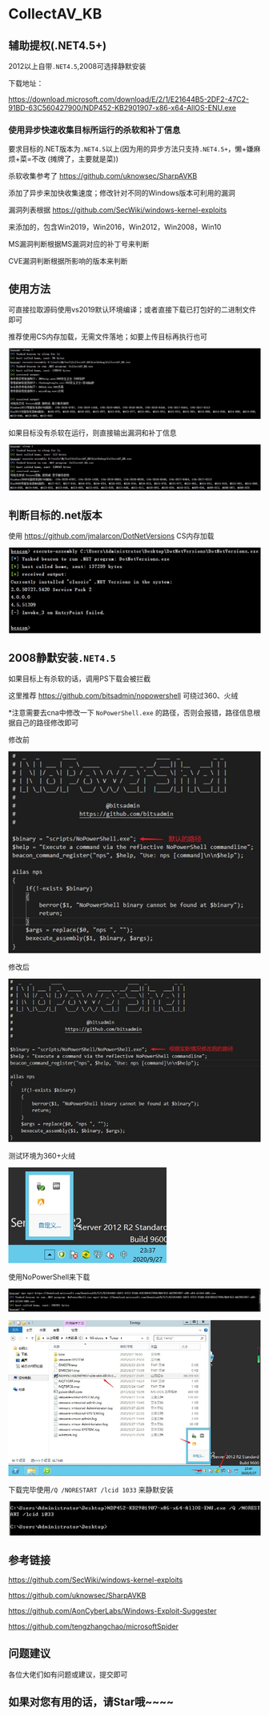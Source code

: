 # CollectAV_KB
## 辅助提权(.NET4.5+)
2012以上自带`.NET4.5`,2008可选择静默安装

下载地址：

https://download.microsoft.com/download/E/2/1/E21644B5-2DF2-47C2-91BD-63C560427900/NDP452-KB2901907-x86-x64-AllOS-ENU.exe

### 使用异步快速收集目标所运行的杀软和补丁信息
要求目标的.NET版本为`.NET4.5`以上(因为用的异步方法只支持`.NET4.5+`，懒+嫌麻烦+菜=不改 (摊牌了，主要就是菜))

杀软收集参考了 https://github.com/uknowsec/SharpAVKB

添加了异步来加快收集速度；修改针对不同的Windows版本可利用的漏洞

漏洞列表根据 https://github.com/SecWiki/windows-kernel-exploits 

来添加的，包含Win2019，Win2016，Win2012，Win2008，Win10

MS漏洞判断根据MS漏洞对应的补丁号来判断

CVE漏洞判断根据所影响的版本来判断
## 使用方法
可直接拉取源码使用vs2019默认环境编译；或者直接下载已打包好的二进制文件即可

推荐使用CS内存加载，无需文件落地；如要上传目标再执行也可

![images](https://github.com/TryA9ain/CollectAV_KB/blob/master/images/Snipaste_2020-09-27_22-56-16.jpg)

如果目标没有杀软在运行，则直接输出漏洞和补丁信息

![images](https://github.com/TryA9ain/CollectAV_KB/blob/master/images/Snipaste_2020-09-27_23-21-11.jpg)

## 判断目标的.net版本
使用 https://github.com/jmalarcon/DotNetVersions
CS内存加载

![images](https://github.com/TryA9ain/CollectAV_KB/blob/master/images/Snipaste_2020-09-27_23-53-19.jpg)
## 2008静默安装`.NET4.5`
如果目标上有杀软的话，调用PS下载会被拦截

这里推荐 https://github.com/bitsadmin/nopowershell 可绕过360、火绒

*注意需要去cna中修改一下 `NoPowerShell.exe` 的路径，否则会报错，路径信息根据自己的路径修改即可

修改前

![images](https://github.com/TryA9ain/CollectAV_KB/blob/master/images/Snipaste_2020-09-27_23-30-59.jpg)

修改后

![images](https://github.com/TryA9ain/CollectAV_KB/blob/master/images/Snipaste_2020-09-27_23-31-31.jpg)

测试环境为360+火绒

![images](https://github.com/TryA9ain/CollectAV_KB/blob/master/images/Snipaste_2020-09-27_23-37-49.jpg)

使用NoPowerShell来下载

![images](https://github.com/TryA9ain/CollectAV_KB/blob/master/images/Snipaste_2020-09-27_23-46-04.jpg)

![images](https://github.com/TryA9ain/CollectAV_KB/blob/master/images/Snipaste_2020-09-27_23-42-10.jpg)

下载完毕使用`/Q /NORESTART /lcid 1033` 来静默安装

![images](https://github.com/TryA9ain/CollectAV_KB/blob/master/images/Snipaste_2020-09-27_23-43-02.jpg)


## 参考链接
https://github.com/SecWiki/windows-kernel-exploits

https://github.com/uknowsec/SharpAVKB

https://github.com/AonCyberLabs/Windows-Exploit-Suggester

https://github.com/tengzhangchao/microsoftSpider
## 问题建议
各位大佬们如有问题或建议，提交即可
## 如果对您有用的话，请Star哦~~~~

